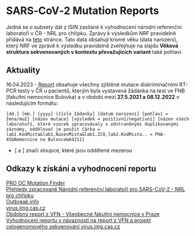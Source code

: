 # SARS‑CoV‑2 Mutation Reports

Jedná se o subsety dat z ISIN zasílané k vyhodnocení národní referenční laboratoři v ČR - NRL pro chřipku. Zprávy k výsledkům NRF pravidelně přidává na [této](https://archiv.szu.cz/tema/prevence/celogenomova-sekvenace-v-cr-souhrnna-zprava) stránce.
Tato data obsahují kromě věku (data narození), který NRF ve zprávě k výsledku pravidelně zveřejňuje na slajdu **Věková struktura sekvenovaných v kontextu převažujících variant** také pohlaví.

## Aktuality

16.04.2023 - [Report](report/report) obsahuje všechny zjištěné mutace diskriminačními RT-PCR testy v ČR u pacientů, kterým byla vystavená žádanka na test ve FNB (fakultní nemocnice Bulovka) a v období mezi **27.5.2021 a 08.12.2022** v následujícím formátu:

```
[dd.] [mm.] [yyyy] [číslo žádanky] [datum narození] [pohlaví = žena/muž] [název mutace] [výsledek = pozitivní/negativní] [název všech laboratoří, které vzorek zpracovávaly s odstraněnými duplikovanými záznamy, oddělovač je použit čárka = lab1.KodMista&lab1.NazevMista&lab1.ICO,lab2.KodMista.. = PHA-45&Nemocnice na Bulovce&64211]
```
* [ a ] značí sloupce, které jsou oddělené mezerou

## Odkazy k získání a vyhodnocení reportu

[PRO OC Mutation Finder](https://github.com/PRO-OC/pro-oc-mutation-finder)\
[Přehledy zpracované Národní referenční laboratoří pro SARS-CoV-2 - NRL pro chřipku](https://dastacr.cz/SARS-CoV-2.html)\
[Outbreak.info](https://outbreak.info/situation-reports)\
[virus.img.cas.cz](https://virus.img.cas.cz/)\
[Obdobný report z VFN - Všeobecné fakultní nemocnice v Praze](https://github.com/PRO-OC/pro-oc-mutation-finder-vfn-reports)
[Vyhodnocení reportu v návaznosti na report z VFN a projekt celogenomového sekvenování virus.img.cas.cz](https://github.com/PRO-OC/stats-mutations-and-lineages)
